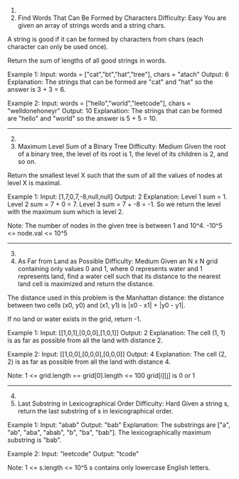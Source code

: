 1.
1160. Find Words That Can Be Formed by Characters
Difficulty: Easy
You are given an array of strings words and a string chars.

A string is good if it can be formed by characters from chars (each character can only be used once).

Return the sum of lengths of all good strings in words.

Example 1:
Input: words = ["cat","bt","hat","tree"], chars = "atach"
Output: 6
Explanation:
The strings that can be formed are "cat" and "hat" so the answer is 3 + 3 = 6.

Example 2:
Input: words = ["hello","world","leetcode"], chars = "welldonehoneyr"
Output: 10
Explanation:
The strings that can be formed are "hello" and "world" so the answer is 5 + 5 = 10.

---

2.
1161. Maximum Level Sum of a Binary Tree
Difficulty: Medium
Given the root of a binary tree, the level of its root is 1, the level of its children is 2, and so on.

Return the smallest level X such that the sum of all the values of nodes at level X is maximal.

Example 1:
Input: [1,7,0,7,-8,null,null]
Output: 2
Explanation:
Level 1 sum = 1.
Level 2 sum = 7 + 0 = 7.
Level 3 sum = 7 + -8 = -1.
So we return the level with the maximum sum which is level 2.

Note:
The number of nodes in the given tree is between 1 and 10^4.
-10^5 <= node.val <= 10^5

---

3.
1162. As Far from Land as Possible
Difficulty: Medium
Given an N x N grid containing only values 0 and 1, where 0 represents water and 1 represents land,
find a water cell such that its distance to the nearest land cell is maximized and return the distance.

The distance used in this problem is the Manhattan distance:
the distance between two cells (x0, y0) and (x1, y1) is |x0 - x1| + |y0 - y1|.

If no land or water exists in the grid, return -1.

Example 1:
Input: [[1,0,1],[0,0,0],[1,0,1]]
Output: 2
Explanation:
The cell (1, 1) is as far as possible from all the land with distance 2.

Example 2:
Input: [[1,0,0],[0,0,0],[0,0,0]]
Output: 4
Explanation:
The cell (2, 2) is as far as possible from all the land with distance 4.

Note:
1 <= grid.length == grid[0].length <= 100
grid[i][j] is 0 or 1

---

4.
1163. Last Substring in Lexicographical Order
Difficulty: Hard
Given a string s, return the last substring of s in lexicographical order.

Example 1:
Input: "abab"
Output: "bab"
Explanation: The substrings are ["a", "ab", "aba", "abab", "b", "ba", "bab"]. The lexicographically maximum substring is "bab".

Example 2:
Input: "leetcode"
Output: "tcode"
 
Note:
1 <= s.length <= 10^5
s contains only lowercase English letters.
